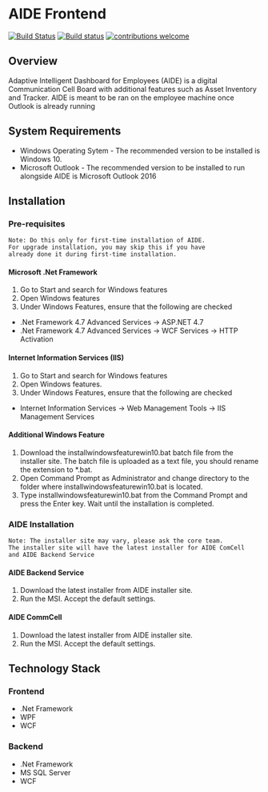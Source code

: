 # AIDE Frontend
[![Build Status](https://dev.azure.com/rsx-labs/aide/_apis/build/status/rsx-labs.aide-frontend?branchName=master)](https://dev.azure.com/rsx-labs/aide/_build/latest?definitionId=1&branchName=master) [![Build status](https://ci.appveyor.com/api/projects/status/kth1cyh42tqy11vb?svg=true)](https://ci.appveyor.com/project/trashvin/aide-frontend)  [![contributions welcome](https://img.shields.io/badge/contributions-welcome-brightgreen.svg?style=flat)](https://github.com/dwyl/esta/issues)

## Overview

Adaptive Intelligent Dashboard for Employees (AIDE) is a digital Communication Cell Board with additional features such as Asset Inventory and Tracker.
AIDE is meant to be ran on the employee machine once Outlook is already running

## System Requirements

- Windows Operating Sytem - The recommended version to be installed is Windows 10.
- Microsoft Outlook - The recommended version to be installed to run alongside AIDE is Microsoft Outlook 2016

## Installation

### Pre-requisites

```
Note: Do this only for first-time installation of AIDE. 
For upgrade installation, you may skip this if you have 
already done it during first-time installation.
```

#### Microsoft .Net Framework
1. Go to Start and search for Windows features
2. Open Windows features
3. Under Windows Features, ensure that the following are checked
- .Net Framework 4.7 Advanced Services -> ASP.NET 4.7
- .Net Framework 4.7 Advanced Services -> WCF Services -> HTTP Activation

#### Internet Information Services (IIS)
1. Go to Start and search for Windows features
2. Open Windows features.
3. Under Windows Features, ensure that the following are checked
- Internet Information Services -> Web Management Tools -> IIS Management Services

#### Additional Windows Feature
1. Download the installwindowsfeaturewin10.bat batch file from the installer site. The batch file is uploaded as a text file, you should rename the extension to *.bat. 
2. Open Command Prompt as Administrator and change directory to the folder where installwindowsfeaturewin10.bat is located.
3. Type installwindowsfeaturewin10.bat from the Command Prompt and press the Enter key. Wait until the installation is completed.

### AIDE Installation 

```
Note: The installer site may vary, please ask the core team. 
The installer site will have the latest installer for AIDE ComCell 
and AIDE Backend Service
```

#### AIDE Backend Service
1. Download the latest installer from AIDE installer site.
2. Run the MSI. Accept the default settings.

#### AIDE CommCell
1. Download the latest installer from AIDE installer site.
2. Run the MSI. Accept the default settings.

## Technology Stack

### Frontend
- .Net Framework
- WPF
- WCF

### Backend
- .Net Framework
- MS SQL Server
- WCF
